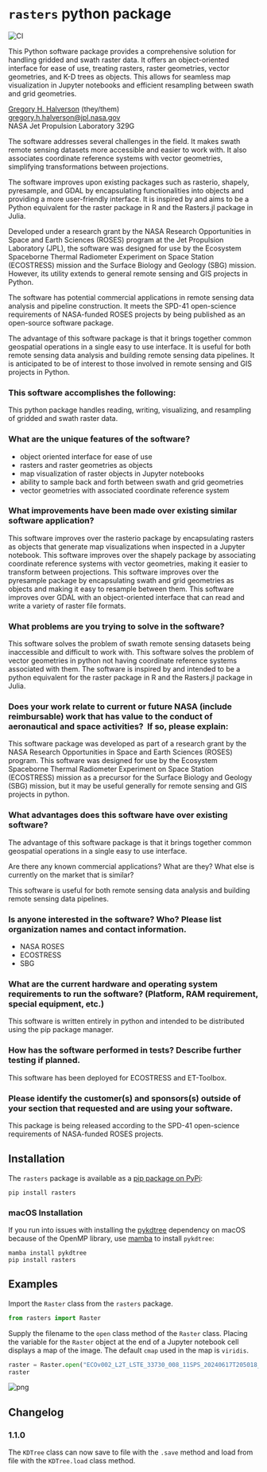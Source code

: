 # `rasters` python package

![CI](https://github.com/gregory-halverson/rasters/actions/workflows/ci.yml/badge.svg)

This Python software package provides a comprehensive solution for handling gridded and swath raster data. It offers an object-oriented interface for ease of use, treating rasters, raster geometries, vector geometries, and K-D trees as objects. This allows for seamless map visualization in Jupyter notebooks and efficient resampling between swath and grid geometries.

[Gregory H. Halverson](https://github.com/gregory-halverson-jpl) (they/them)<br>
[gregory.h.halverson@jpl.nasa.gov](mailto:gregory.h.halverson@jpl.nasa.gov)<br>
NASA Jet Propulsion Laboratory 329G

The software addresses several challenges in the field. It makes swath remote sensing datasets more accessible and easier to work with. It also associates coordinate reference systems with vector geometries, simplifying transformations between projections.

The software improves upon existing packages such as rasterio, shapely, pyresample, and GDAL by encapsulating functionalities into objects and providing a more user-friendly interface. It is inspired by and aims to be a Python equivalent for the raster package in R and the Rasters.jl package in Julia.

Developed under a research grant by the NASA Research Opportunities in Space and Earth Sciences (ROSES) program at the Jet Propulsion Laboratory (JPL), the software was designed for use by the Ecosystem Spaceborne Thermal Radiometer Experiment on Space Station (ECOSTRESS) mission and the Surface Biology and Geology (SBG) mission. However, its utility extends to general remote sensing and GIS projects in Python.

The software has potential commercial applications in remote sensing data analysis and pipeline construction. It meets the SPD-41 open-science requirements of NASA-funded ROSES projects by being published as an open-source software package.

The advantage of this software package is that it brings together common geospatial operations in a single easy to use interface. It is useful for both remote sensing data analysis and building remote sensing data pipelines. It is anticipated to be of interest to those involved in remote sensing and GIS projects in Python.

### This software accomplishes the following:

This python package handles reading, writing, visualizing, and resampling of gridded and swath raster data.

### What are the unique features of the software?
- object oriented interface for ease of use
- rasters and raster geometries as objects
- map visualization of raster objects in Jupyter notebooks
- ability to sample back and forth between swath and grid geometries
- vector geometries with associated coordinate reference system

### What improvements have been made over existing similar software application?

This software improves over the rasterio package by encapsulating rasters as objects that generate map visualizations when inspected in a Jupyter notebook. This software improves over the shapely package by associating coordinate reference systems with vector geometries, making it easier to transform between projections. This software improves over the pyresample package by encapsulating swath and grid geometries as objects and making it easy to resample between them. This software improves over GDAL with an object-oriented interface that can read and write a variety of raster file formats.

### What problems are you trying to solve in the software?

This software solves the problem of swath remote sensing datasets being inaccessible and difficult to work with. This software solves the problem of vector geometries in python not having coordinate reference systems associated with them. The software is inspired by and intended to be a python equivalent for the raster package in R and the Rasters.jl package in Julia.

### Does your work relate to current or future NASA (include reimbursable) work that has value to the conduct of aeronautical and space activities?  If so, please explain:

This software package was developed as part of a research grant by the NASA Research Opportunities in Space and Earth Sciences (ROSES) program. This software was designed for use by the Ecosystem Spaceborne Thermal Radiometer Experiment on Space Station (ECOSTRESS) mission as a precursor for the Surface Biology and Geology (SBG) mission, but it may be useful generally for remote sensing and GIS projects in python.

### What advantages does this software have over existing software?

The advantage of this software package is that it brings together common geospatial operations in a single easy to use interface.

Are there any known commercial applications? What are they? What else is currently on the market that is similar?

This software is useful for both remote sensing data analysis and building remote sensing data pipelines.

### Is anyone interested in the software? Who? Please list organization names and contact information.

- NASA ROSES
- ECOSTRESS
- SBG

### What are the current hardware and operating system requirements to run the software? (Platform, RAM requirement, special equipment, etc.) 

This software is written entirely in python and intended to be distributed using the pip package manager.

### How has the software performed in tests? Describe further testing if planned. 

This software has been deployed for ECOSTRESS and ET-Toolbox.

### Please identify the customer(s) and sponsors(s) outside of your section that requested and are using your software. 

This package is being released according to the SPD-41 open-science requirements of NASA-funded ROSES projects.

## Installation

The `rasters` package is available as a [pip package on PyPi](https://pypi.org/project/rasters/):

```
pip install rasters
```

### macOS Installation

If you run into issues with installing the [pykdtree](https://github.com/storpipfugl/pykdtree) dependency on macOS because of the OpenMP library, use [mamba](https://github.com/mamba-org/mamba) to install `pykdtree`:

```
mamba install pykdtree
pip install rasters
```

## Examples

Import the `Raster` class from the `rasters` package.

```python
from rasters import Raster
```

Supply the filename to the `open` class method of the `Raster` class. Placing the variable for the `Raster` object at the end of a Jupyter notebook cell displays a map of the image. The default `cmap` used in the map is `viridis`.

```python
raster = Raster.open("ECOv002_L2T_LSTE_33730_008_11SPS_20240617T205018_0712_01_LST.tif")
raster
```

![png](examples/Opening%20a%20GeoTIFF_3_0.png)
    
## Changelog

### 1.1.0

The `KDTree` class can now save to file with the `.save` method and load from file with the `KDTree.load` class method.
